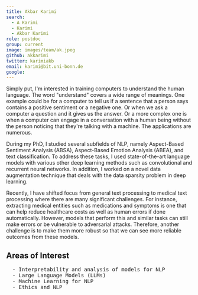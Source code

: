 ```yaml
---
title: Akbar Karimi
search:
  - A Karimi
  - Karimi
  - Akbar Karimi
role: postdoc
group: current
image: images/team/ak.jpeg
github: akkarimi
twitter: karimiakb
email: karimi@bit.uni-bonn.de
google: 
---
```


Simply put, I'm interested in training computers to understand the human language. The word "understand" covers a wide range of meanings. One example could be for a computer to tell us if a sentence that a person says contains a positive sentiment or a negative one. Or when we ask a computer a question and it gives us the answer. Or a more complex one is when a computer can engage in a conversation with a human being without the person noticing that they're talking with a machine. The applications are numerous.

During my PhD, I studied several subfields of NLP, namely Aspect-Based Sentiment Analysis (ABSA), Aspect-Based Emotion Analysis (ABEA), and text classification. To address these tasks, I used state-of-the-art language models with various other deep learning methods such as convolutional and recurrent neural networks. In addition, I worked on a novel data augmentation technique that deals with the data sparsity problem in deep learning. 

Recently, I have shifted focus from general text processing to medical text processing where there are many significant challenges. For instance, extracting medical entities such as medications and symptoms is one that can help reduce healthcare costs as well as human errors if done automatically. However, models that perform this and similar tasks can still make errors or be vulnerable to adversarial attacks. Therefore, another challenge is to make them more robust so that we can see more reliable outcomes from these models.


## Areas of Interest
  <pre>  - Interpretability and analysis of models for NLP 
  - Large Language Models (LLMs)
  - Machine Learning for NLP
  - Ethics and NLP
